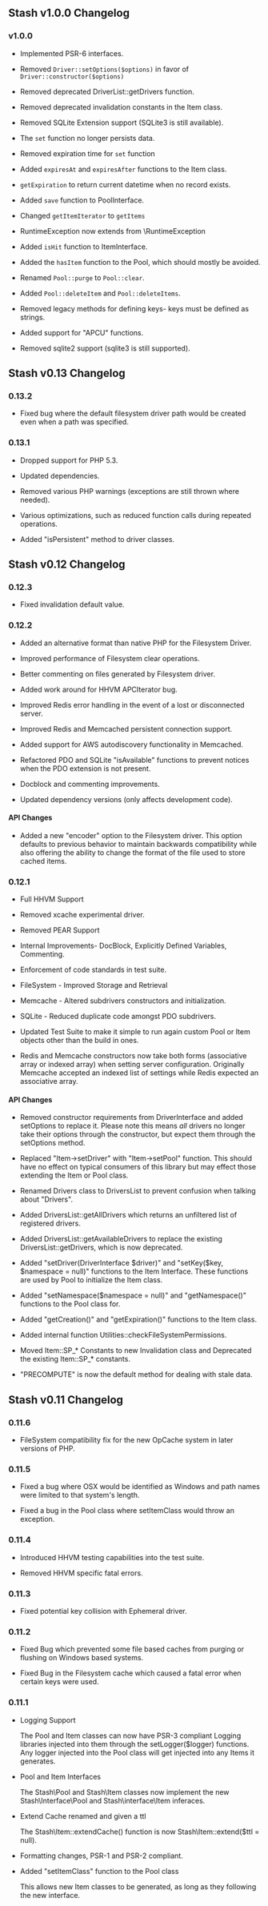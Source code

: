 ## Stash v1.0.0 Changelog

### v1.0.0

* Implemented PSR-6 interfaces.

* Removed `Driver::setOptions($options)` in favor of `Driver::constructor($options)`

* Removed deprecated DriverList::getDrivers function.

* Removed deprecated invalidation constants in the Item class.

* Removed SQLite Extension support (SQLite3 is still available).

* The `set` function no longer persists data.

* Removed expiration time for `set` function

* Added `expiresAt` and `expiresAfter` functions to the Item class.

* `getExpiration` to return current datetime when no record exists.

* Added `save` function to PoolInterface.

* Changed `getItemIterator` to `getItems`

* RuntimeException now extends from \RuntimeException

* Added `isHit` function to ItemInterface.

* Added the `hasItem` function to the Pool, which should mostly be avoided.

* Renamed `Pool::purge` to `Pool::clear`.

* Added `Pool::deleteItem` and `Pool::deleteItems`.

* Removed legacy methods for defining keys- keys must be defined as strings.

* Added support for "APCU" functions.

* Removed sqlite2 support (sqlite3 is still supported).


## Stash v0.13 Changelog


### 0.13.2

* Fixed bug where the default filesystem driver path would be created even when a path was specified.

### 0.13.1

* Dropped support for PHP 5.3.

* Updated dependencies.

* Removed various PHP warnings (exceptions are still thrown where needed).

* Various optimizations, such as reduced function calls during repeated operations.

* Added "isPersistent" method to driver classes.


## Stash v0.12 Changelog

### 0.12.3

*   Fixed invalidation default value.


### 0.12.2

*   Added an alternative format than native PHP for the Filesystem Driver.

*   Improved performance of Filesystem clear operations.

*   Better commenting on files generated by Filesystem driver.

*   Added work around for HHVM APCIterator bug.

*   Improved Redis error handling in the event of a lost or disconnected server.

*   Improved Redis and Memcached persistent connection support.

*   Added support for AWS autodiscovery functionality in Memcached.

*   Refactored PDO and SQLite "isAvailable" functions to prevent notices when the PDO extension is not present.

*   Docblock and commenting improvements.

*   Updated dependency versions (only affects development code).


#### API Changes

*   Added a new "encoder" option to the Filesystem driver. This option defaults to previous behavior to maintain backwards compatibility while also offering the ability to change the format of the file used to store cached items.



### 0.12.1

*   Full HHVM Support

*   Removed xcache experimental driver.

*   Removed PEAR Support

*   Internal Improvements- DocBlock, Explicitly Defined Variables, Commenting.

*   Enforcement of code standards in test suite.

*   FileSystem - Improved Storage and Retrieval

*   Memcache - Altered subdrivers constructors and initialization.

*   SQLite - Reduced duplicate code amongst PDO subdrivers.

*   Updated Test Suite to make it simple to run again custom Pool or Item objects other than the build in ones.

*   Redis and Memcache constructors now take both forms (associative array or indexed array) when setting server configuration. Originally Memcache accepted an indexed list of settings while Redis expected an associative array.


#### API Changes

*   Removed constructor requirements from DriverInterface and added setOptions to replace it. Please note this means *all* drivers no longer take their options through the constructor, but expect them through the setOptions method.

*   Replaced "Item->setDriver" with "Item->setPool" function. This should have no effect on typical consumers of this library but may effect those extending the Item or Pool class.

*   Renamed Drivers class to DriversList to prevent confusion when talking about "Drivers".

*   Added DriversList::getAllDrivers which returns an unfiltered list of registered drivers.

*   Added DriversList::getAvailableDrivers to replace the existing DriversList::getDrivers, which is now deprecated.

*   Added "setDriver(DriverInterface $driver)" and "setKey($key, $namespace = null)" functions to the Item Interface. These functions are used by Pool to initialize the Item class.

*   Added "setNamespace($namespace = null)" and "getNamespace()" functions to the Pool class for.

*   Added "getCreation()" and "getExpiration()" functions to the Item class.

*   Added internal function Utilities::checkFileSystemPermissions.

*   Moved Item::SP_* Constants to new Invalidation class and Deprecated the existing Item::SP_* constants.

*   "PRECOMPUTE" is now the default method for dealing with stale data.



## Stash v0.11 Changelog

### 0.11.6

*   FileSystem compatibility fix for the new OpCache system in later versions of PHP.


### 0.11.5

*   Fixed a bug where OSX would be identified as Windows and path names were limited to that system's length.

*   Fixed a bug in the Pool class where setItemClass would throw an exception.


### 0.11.4

*   Introduced HHVM testing capabilities into the test suite.

*   Removed HHVM specific fatal errors.



### 0.11.3

*   Fixed potential key collision with Ephemeral driver.


### 0.11.2

*   Fixed Bug which prevented some file based caches from purging or flushing on Windows based systems.

*   Fixed Bug in the Filesystem cache which caused a fatal error when certain keys were used.


### 0.11.1


*   Logging Support

    The Pool and Item classes can now have PSR-3 compliant Logging libraries injected into them through the setLogger($logger) functions. Any logger injected into the Pool class will get injected into any Items it generates.


*   Pool and Item Interfaces

    The Stash\Pool and Stash\Item classes now implement the new Stash\Interface\Pool and Stash\interface\Item inferaces.


*   Extend Cache renamed and given a ttl

    The Stash\Item::extendCache() function is now Stash\Item::extend($ttl = null).


*   Formatting changes, PSR-1 and PSR-2 compliant.


*   Added "setItemClass" function to the Pool class

    This allows new Item classes to be generated, as long as they following the new interface.
